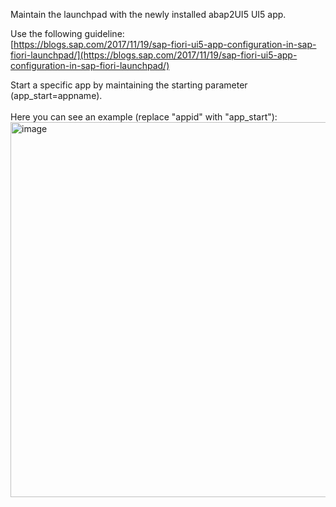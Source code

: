 Maintain the launchpad with the newly installed abap2UI5 UI5 app. 
<br>

Use the following guideline:<br>
[https://blogs.sap.com/2017/11/19/sap-fiori-ui5-app-configuration-in-sap-fiori-launchpad/](https://blogs.sap.com/2017/11/19/sap-fiori-ui5-app-configuration-in-sap-fiori-launchpad/)
<br>

Start a specific app by maintaining the starting parameter (app_start=appname).
<br><br>
Here you can see an example (replace "appid" with "app_start"):
<img width="600" alt="image" src="https://github.com/abap2UI5/abap2UI5-documentation/assets/102328295/0d4176ca-b259-448c-ab01-a32b6447d8d4">
